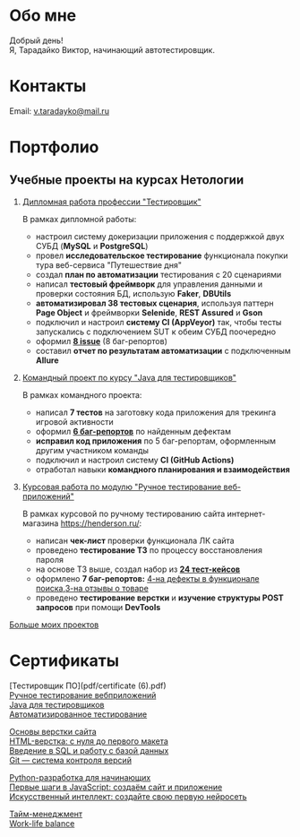 # Обо мне

Добрый день!  
Я, Тарадайко Виктор, начинающий автотестировщик. 

# Контакты
     
Email: v.taradayko@mail.ru  

# Портфолио

## Учебные проекты на курсах Нетологии

1. [Дипломная работа профессии "Тестировщик"](https://github.com/Viktor2491/QA-Diplom.git)

    В рамках дипломной работы:

    - настроил систему докеризации приложения с поддержкой двух СУБД (**MySQL** и **PostgreSQL**)
    - провел **исследовательское тестирование** функционала покупки тура веб-сервиса "Путешествие дня"
    - создал **план по автоматизации** тестирования с 20 сценариями
    - написал **тестовый фреймворк** для управления данными и проверки состояния БД, использую **Faker**, **DBUtils**
    - **автоматизировал 38 тестовых сценария**, используя паттерн **Page Object** и фреймворки **Selenide**, **REST Assured** и **Gson**
    - подключил и настроил **систему CI (AppVeyor)** так, чтобы тесты запускались с подключением SUT к обеим СУБД поочередно
    - оформил [**8 issue**](https://github.com/Viktor2491/QA-Diplom/issues) (8 баг-репортов)
    - составил **отчет по результатам автоматизации** с подключенным **Allure**


1. [Командный проект по курсу "Java для тестировщиков"](https://github.com/DmitryMikita/GameStore_testing.git)

    В рамках командного проекта: 

     - написал **7 тестов** на заготовку кода приложения для трекинга игровой активности
     - оформил [**6 баг-репортов**](https://github.com/DmitryMikita/GameStore_testing/issues?q=is%3Aissue+is%3Aclosed) по найденным дефектам
     - **исправил код приложения** по 5 баг-репортам, оформленным другим участником команды
     - подключил и настроил систему **CI (GitHub Actions)**
     - отработал навыки **командного планирования и взаимодействия**

1. [Курсовая работа по модулю "Ручное тестирование веб-приложений"](https://docs.google.com/spreadsheets/d/1qeVGnFKS7NjMV8O19GbYHfcnCjph7PB6jLOaJ1FN47c/edit#gid=0)

    В рамках курсовой по ручному тестированию сайта интернет-магазина https://henderson.ru/:

    - написан **чек-лист** проверки функционала ЛК сайта 
    - проведено **тестирование ТЗ** по процессу восстановления пароля
    - на основе ТЗ выше, создал набор из [**24 тест-кейсов**](https://docs.google.com/spreadsheets/d/1KU7FRp8vw2548GV2Y6shte5r3pt2Joeb/edit?usp=sharing&ouid=108750645653417271805&rtpof=true&sd=true)
    - оформлено **7 баг-репортов:** [4-на дефекты в функционале поиска](https://docs.google.com/spreadsheets/d/1MmlP-mN6f_jaI7kFDgcm_cXTsGyvt5g2/edit?usp=sharing&ouid=108750645653417271805&rtpof=true&sd=true),[3-на отзывы о товаре](https://docs.google.com/spreadsheets/d/1HjhGgYgmHNqMGzBgfKoIT8qL0__4Tl1k/edit?usp=sharing&ouid=108750645653417271805&rtpof=true&sd=true) 
    - проведено **тестирование верстки** и **изучение структуры POST запросов** при помощи **DevTools**
 
[Больше моих проектов](https://github.com/Viktor2491?tab=repositories)

# Сертификаты

[Тестировщик ПО](pdf/certificate (6).pdf)  
[Ручное тестирование вебприложений](pdf/certificateMQA.pdf)  
[Java для тестировщиков](pdf/certificateJAVA.pdf)  
[Автоматизированное тестирование](pdf/certificateAQA.pdf)

[Основы верстки сайта](pdf/certificateHTML.pdf)  
[ HTML-верстка: с нуля до первого макета](pdf/certificateHTML2.pdf)  
[Введение в SQL и работу с базой данных](pdf/certificateSQL.pdf)  
[Git — система контроля версий](pdf/certificateGit.pdf)

[Python-разработка для начинающих](pdf/certificatePy.pdf)  
[Первые шаги в JavaScript: создаём сайт и приложение](pdf//certificateJS.pdf)  
[Искусственный интеллект: создайте свою первую нейросеть](pdf/certificateAI.pdf)

[Тайм-менеджмент](pdf/certificateTM.pdf)  
[Work-life balance](pdf//certificateWL.pdf)

